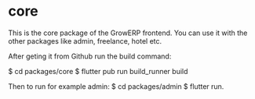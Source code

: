 # core

This is the core package of the GrowERP frontend.
You can use it with the other packages like admin, freelance, hotel etc.

After geting it from Github run the build command:

$ cd packages/core
$ flutter pub run build_runner build

Then to run for example admin:
$ cd packages/admin
$ flutter run.
